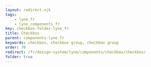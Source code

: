```yaml
---
layout: redirect.njk
tags: 
    - lyne_fr
    - lyne_components_fr
key: checkbox-folder-lyne_fr
title: Checkbox
parent: components-lyne_fr
keywords: checkbox, checkbox-group, checkbox group
order: 70
redirect: /fr/design-system/lyne/components/checkbox/checkbox/
folder: true
---
```

